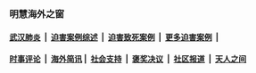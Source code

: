 
### 明慧海外之窗

####  [武汉肺炎](indexes/365.md?t=07052300) &nbsp;|&nbsp;  [迫害案例综述](indexes/328.md?t=07052300) &nbsp;|&nbsp; [迫害致死案例](indexes/277.md?t=07052300)  &nbsp;|&nbsp; [更多迫害案例](indexes/81.md?t=07052300)  &nbsp;|&nbsp; 
####  [时事评论](indexes/19.md?t=07052300) &nbsp;|&nbsp; [海外简讯](indexes/245.md?t=07052300)&nbsp;|&nbsp;  [社会支持](indexes/140.md?t=07052300) &nbsp;|&nbsp; [褒奖决议](indexes/282.md?t=07052300) &nbsp;|&nbsp; [社区报道](indexes/91.md?t=07052300)  &nbsp;|&nbsp; [天人之间](indexes/78.md?t=07052300) 

